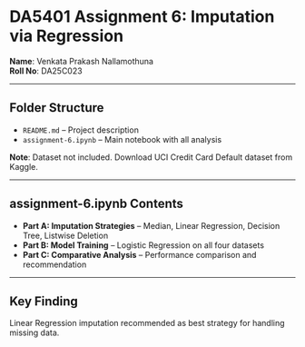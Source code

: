 # DA5401 Assignment 6: Imputation via Regression

**Name**: Venkata Prakash Nallamothuna  
**Roll No**: DA25C023  

---

## Folder Structure

- `README.md` – Project description  
- `assignment-6.ipynb` – Main notebook with all analysis  

**Note**: Dataset not included. Download UCI Credit Card Default dataset from Kaggle.

---

## assignment-6.ipynb Contents

- **Part A: Imputation Strategies** – Median, Linear Regression, Decision Tree, Listwise Deletion  
- **Part B: Model Training** – Logistic Regression on all four datasets  
- **Part C: Comparative Analysis** – Performance comparison and recommendation  

---

## Key Finding

Linear Regression imputation recommended as best strategy for handling missing data.

